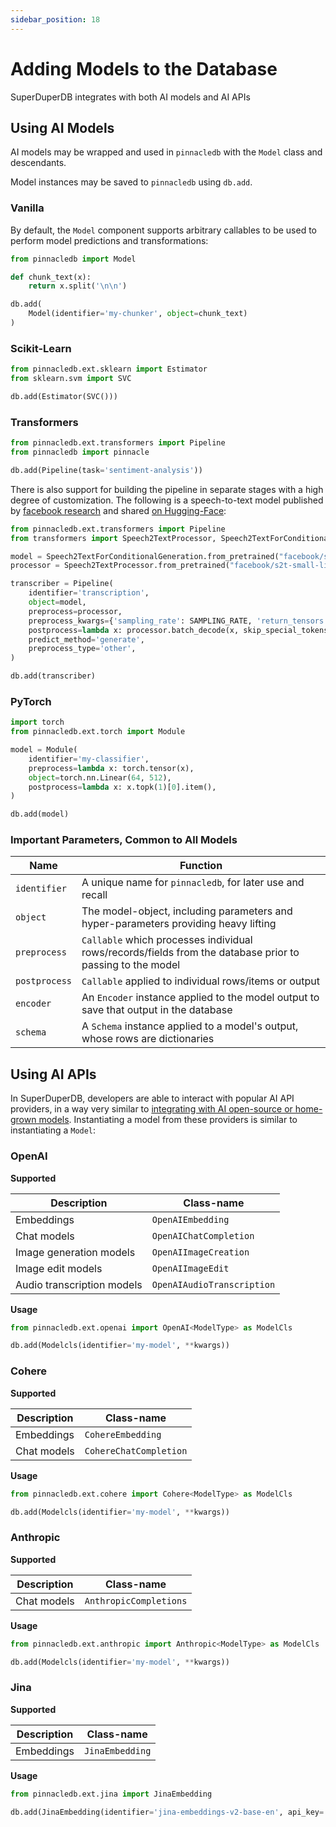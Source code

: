 ```yaml
---
sidebar_position: 18
---
```


# Adding Models to the Database
SuperDuperDB integrates with both AI models and AI APIs

## Using AI Models 

AI models may be wrapped and used in `pinnacledb` with the `Model` class and descendants.

Model instances may be saved to `pinnacledb` using `db.add`.

### Vanilla

By default, the `Model` component supports arbitrary callables to be used to perform model predictions and transformations:

```python
from pinnacledb import Model

def chunk_text(x):
    return x.split('\n\n')

db.add(
    Model(identifier='my-chunker', object=chunk_text)
)
```

### Scikit-Learn

```python
from pinnacledb.ext.sklearn import Estimator
from sklearn.svm import SVC

db.add(Estimator(SVC()))
```

### Transformers

```python
from pinnacledb.ext.transformers import Pipeline
from pinnacledb import pinnacle

db.add(Pipeline(task='sentiment-analysis'))
```

There is also support for building the pipeline in separate stages with a high degree of customization.
The following is a speech-to-text model published by [facebook research](https://arxiv.org/abs/2010.05171) and shared [on Hugging-Face](https://huggingface.co/facebook/s2t-small-librispeech-asr):

```python
from pinnacledb.ext.transformers import Pipeline
from transformers import Speech2TextProcessor, Speech2TextForConditionalGeneration

model = Speech2TextForConditionalGeneration.from_pretrained("facebook/s2t-small-librispeech-asr")
processor = Speech2TextProcessor.from_pretrained("facebook/s2t-small-librispeech-asr")

transcriber = Pipeline(
    identifier='transcription',
    object=model,
    preprocess=processor,
    preprocess_kwargs={'sampling_rate': SAMPLING_RATE, 'return_tensors': 'pt', 'padding': True}, # Please replace the placeholder `SAMPLING_RATE` with the appropriate value in your context.
    postprocess=lambda x: processor.batch_decode(x, skip_special_tokens=True),
    predict_method='generate',
    preprocess_type='other',
)

db.add(transcriber)
```

### PyTorch

```python
import torch
from pinnacledb.ext.torch import Module

model = Module(
    identifier='my-classifier',
    preprocess=lambda x: torch.tensor(x),
    object=torch.nn.Linear(64, 512),
    postprocess=lambda x: x.topk(1)[0].item(),
)

db.add(model)
```

### Important Parameters, Common to All Models
  
| Name | Function |
| --- | --- |
| `identifier` | A unique name for `pinnacledb`, for later use and recall |
| `object` | The model-object, including parameters and hyper-parameters providing heavy lifting |
| `preprocess` | `Callable` which processes individual rows/records/fields from the database prior to passing to the model |
| `postprocess` | `Callable` applied to individual rows/items or output |
| `encoder` | An `Encoder` instance applied to the model output to save that output in the database |
| `schema` | A `Schema` instance applied to a model's output, whose rows are dictionaries |


## Using AI APIs 

In SuperDuperDB, developers are able to interact with popular AI API providers, in a way very similar to 
[integrating with AI open-source or home-grown models](./ai_models.md). Instantiating a model from 
these providers is similar to instantiating a `Model`:

### OpenAI

**Supported**

| Description | Class-name |
| --- | --- |
| Embeddings | `OpenAIEmbedding` |
| Chat models | `OpenAIChatCompletion` |
| Image generation models | `OpenAIImageCreation` |
| Image edit models | `OpenAIImageEdit` |
| Audio transcription models | `OpenAIAudioTranscription` |

**Usage**

```python
from pinnacledb.ext.openai import OpenAI<ModelType> as ModelCls

db.add(Modelcls(identifier='my-model', **kwargs))
```

### Cohere

**Supported**

| Description | Class-name |
| --- | --- |
| Embeddings | `CohereEmbedding` |
| Chat models | `CohereChatCompletion` |

**Usage**

```python
from pinnacledb.ext.cohere import Cohere<ModelType> as ModelCls

db.add(Modelcls(identifier='my-model', **kwargs))
```

### Anthropic

**Supported**

| Description | Class-name |
| --- | --- |
| Chat models | `AnthropicCompletions` |

**Usage**

```python
from pinnacledb.ext.anthropic import Anthropic<ModelType> as ModelCls

db.add(Modelcls(identifier='my-model', **kwargs))
```

### Jina

**Supported**

| Description | Class-name |
| --- | --- |
| Embeddings | `JinaEmbedding` |

**Usage**

```python
from pinnacledb.ext.jina import JinaEmbedding

db.add(JinaEmbedding(identifier='jina-embeddings-v2-base-en', api_key='JINA_API_KEY')) # You can also set JINA_API_KEY as environment variable
```